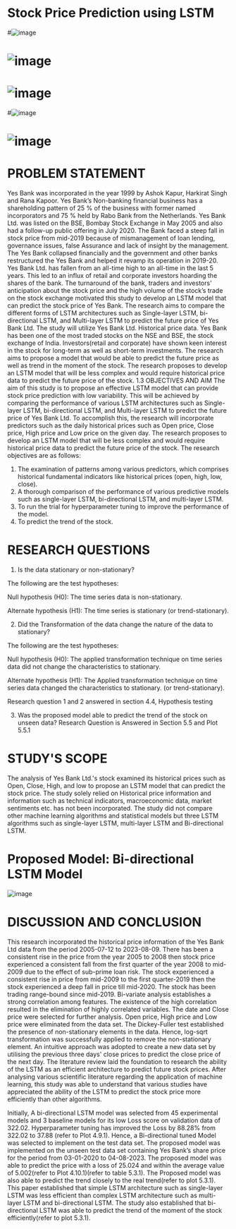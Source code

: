 # Stock Price Prediction using LSTM

#![image](https://github.com/charliethomasct82/Research_Thesis/assets/93368865/fc8043a8-809e-45c7-bb00-482527850239)

# ![image](https://github.com/charliethomasct82/Research_Thesis/assets/93368865/bba15e9e-fd51-48e7-ae33-b62f59cf3c37)
# ![image](https://github.com/charliethomasct82/Research_Thesis/assets/93368865/c7594d17-68e6-4d0f-b8ff-1c1426caefc6)
#![image](https://github.com/charliethomasct82/Research_Thesis/assets/93368865/d8474cdc-59ba-4e31-a70d-cb18488a4570)
# ![image](https://github.com/charliethomasct82/Research_Thesis/assets/93368865/6d5ad349-3583-48d3-9597-1f436de993d1)



# PROBLEM STATEMENT
Yes Bank was incorporated in the year 1999 by Ashok Kapur, Harkirat Singh and Rana Kapoor. Yes Bank’s Non-banking financial business has a shareholding pattern of 25 % of the business with former named incorporators and 75 % held by Rabo Bank from the Netherlands. Yes Bank Ltd. was listed on the BSE, Bombay Stock Exchange in May 2005 and also had a follow-up public offering in July 2020. The Bank faced a steep fall in stock price from mid-2019 because of mismanagement of loan lending, governance issues, false Assurance and lack of insight by the management. The Yes Bank collapsed financially and the government and other banks restructured the Yes Bank and helped it revamp its operation in 2019-20. Yes Bank Ltd. has fallen from an all-time high to an all-time in the last 5 years. This led to an influx of retail and corporate investors hoarding the shares of the bank. The turnaround of the bank, traders and investors' anticipation about the stock price and the high volume of the stock’s trade on the stock exchange motivated this study to develop an LSTM model that can predict the stock price of Yes Bank.
The research aims to compare the different forms of LSTM architectures such as Single-layer LSTM, bi-directional LSTM, and Multi-layer LSTM to predict the future price of Yes Bank Ltd. The study will utilize Yes Bank Ltd. Historical price data. Yes Bank has been one of the most traded stocks on the NSE and BSE, the stock exchange of  India. Investors(retail and corporate) have shown keen interest in the stock for long-term as well as short-term investments. The research aims to propose a model that would be able to predict the future price as well as trend in the moment of the stock. The research proposes to develop an LSTM model that will be less complex and would require historical price data to predict the future price of the stock.
1.3	OBJECTIVES AND AIM
The aim of this study is to propose an effective LSTM model that can provide stock price prediction with low variability. This will be achieved by comparing the performance of various LSTM architectures such as Single-layer LSTM, bi-directional LSTM, and Multi-layer LSTM to predict the future price of Yes Bank Ltd. To accomplish this, the research will incorporate predictors such as the daily historical prices such as Open price, Close price, High price and Low price on the given day. The research proposes to develop an LSTM model that will be less complex and would require historical price data to predict the future price of the stock. The research objectives are as follows: 
1.	The examination of patterns among various predictors, which comprises historical fundamental indicators like historical prices (open, high, low, close).
2.	A thorough comparison of the performance of various predictive models such as single-layer LSTM, bi-directional LSTM, and multi-layer LSTM.
3.	To run the trial for hyperparameter tuning to improve the performance of the model.
4.	To predict the trend of the stock.
   
# RESEARCH QUESTIONS
1.	Is the data stationary or non-stationary?

The following are the test hypotheses:

Null hypothesis (H0): The time series data is non-stationary. 

Alternate hypothesis (H1): The time series is stationary (or trend-stationary).

2.	Did the Transformation of the data change the nature of the data to stationary?

The following are the test hypotheses:

Null hypothesis (H0): The applied transformation technique on time series data did not change the characteristics to stationary. 

Alternate hypothesis (H1): The Applied transformation technique on time series data changed the characteristics to stationary.  (or trend-stationary).

Research question 1 and 2 answered in section 4.4, Hypothesis testing

3.	Was the proposed model able to predict the trend of the stock on unseen data?
Research Question is Answered in Section 5.5 and  Plot 5.5.1

# STUDY'S SCOPE
The analysis of Yes Bank Ltd.'s stock examined its historical prices such as Open, Close, High, and low to propose an LSTM model that can predict the stock price. The study solely relied on Historical price information and information such as technical indicators, macroeconomic data, market sentiments etc. has not been incorporated. The study did not compare other machine learning algorithms and statistical models but three LSTM algorithms such as single-layer LSTM, multi-layer LSTM and Bi-directional LSTM.


# Proposed Model: Bi-directional LSTM Model
![image](https://github.com/charliethomasct82/Research_Thesis/assets/93368865/08bb3863-31e5-4563-b90a-27a8453c8b69)



# DISCUSSION AND CONCLUSION
This research incorporated the historical price information of the Yes Bank Ltd data from the period 2005-07-12 to 2023-08-09. There has been a consistent rise in the price from the year 2005 to 2008 then stock price experienced a consistent fall from the first quarter of the year 2008 to mid-2009 due to the effect of sub-prime loan risk. The stock experienced a consistent rise in price from mid-2009 to the first quarter-2019 then the stock experienced a deep fall in price till mid-2020. The stock has been trading range-bound since mid-2019. Bi-variate analysis establishes a strong correlation among features. The existence of the high correlation resulted in the elimination of highly correlated variables. The date and Close price were selected for further analysis. Open price, High price and Low price were eliminated from the data set. The Dickey-Fuller test established the presence of non-stationary elements in the data. Hence, log-sqrt transformation was successfully applied to remove the non-stationary element. An intuitive approach was adopted to create a new data set by utilising the previous three days' close prices to predict the close price of the next day. The literature review laid the foundation to research the ability of the LSTM as an efficient architecture to predict future stock prices. After analysing various scientific literature regarding the application of machine learning, this study was able to understand that various studies have appreciated the ability of the LSTM to predict the stock price more efficiently than other algorithms.

Initially, A bi-directional LSTM model was selected from 45 experimental models and 3 baseline models for its low Loss score on validation data of 322.02. Hyperparameter tuning has improved the Loss by 88.28% from 322.02 to 37.88 (refer to Plot 4.9.1). Hence, a Bi-directional tuned Model was selected to implement on the test data set. The proposed model was implemented on the unseen test data set containing Yes Bank’s share price for the period from 03-01-2020 to 04-08-2023. The proposed model was able to predict the price with a loss of 25.024 and within the average value of 5.002(refer to Plot 4.10.1)(refer to table 5.3.1). The Proposed model was also able to predict the trend closely to the real trend(refer to plot 5.3.1). This paper established that simple LSTM architecture such as single-layer LSTM was less efficient than complex LSTM architecture such as multi-layer LSTM and bi-directional LSTM. The study also established that bi-directional LSTM was able to predict the trend of the moment of the stock efficiently(refer to plot 5.3.1). 

